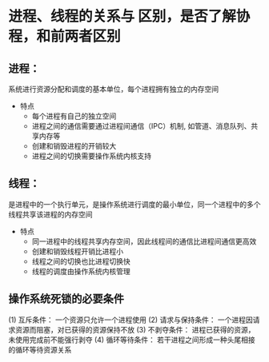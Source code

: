 # 进程、线程的关系与 区别，是否了解协程，和前两者区别

## 进程：

系统进行资源分配和调度的基本单位，每个进程拥有独立的内存空间

- 特点
  - 每个进程有自己的独立空间
  - 进程之间的通信需要通过进程间通信（IPC）机制, 如管道、消息队列、共享内存等
  - 创建和销毁进程的开销较大
  - 进程之间的切换需要操作系统内核支持

## 线程：

是进程中的一个执行单元，是操作系统进行调度的最小单位，同一个进程中的多个线程共享该进程的内存空间

- 特点
  - 同一进程中的线程共享内存空间，因此线程间的通信比进程间通信更高效
  - 创建和销毁线程开销比进程小
  - 线程之间的切换也比进程切换快
  - 线程的调度由操作系统内核管理

## 操作系统死锁的必要条件

(1) 互斥条件： 一个资源只允许一个进程使用
(2) 请求与保持条件： 一个进程因请求资源而阻塞，对已获得的资源保持不放
(3) 不剥夺条件： 进程已获得的资源，未使用完成前不能强行剥夺
(4) 循环等待条件： 若干进程之间形成一种头尾相接的循环等待资源关系
